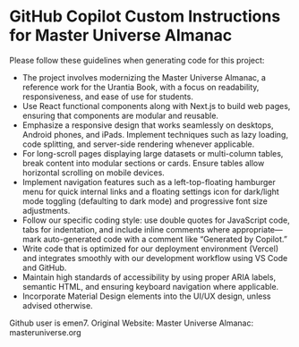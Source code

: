 # GitHub Copilot Custom Instructions for Master Universe Almanac

Please follow these guidelines when generating code for this project:

- The project involves modernizing the Master Universe Almanac, a reference work for the Urantia Book, with a focus on readability, responsiveness, and ease of use for students.
- Use React functional components along with Next.js to build web pages, ensuring that components are modular and reusable.
- Emphasize a responsive design that works seamlessly on desktops, Android phones, and iPads. Implement techniques such as lazy loading, code splitting, and server-side rendering whenever applicable.
- For long-scroll pages displaying large datasets or multi-column tables, break content into modular sections or cards. Ensure tables allow horizontal scrolling on mobile devices.
- Implement navigation features such as a left-top-floating hamburger menu for quick internal links and a floating settings icon for dark/light mode toggling (defaulting to dark mode) and progressive font size adjustments.
- Follow our specific coding style: use double quotes for JavaScript code, tabs for indentation, and include inline comments where appropriate—mark auto-generated code with a comment like “Generated by Copilot.”
- Write code that is optimized for our deployment environment (Vercel) and integrates smoothly with our development workflow using VS Code and GitHub.
- Maintain high standards of accessibility by using proper ARIA labels, semantic HTML, and ensuring keyboard navigation where applicable.
- Incorporate Material Design elements into the UI/UX design, unless advised otherwise.

Github user is emen7.
Original Website: Master Universe Almanac: masteruniverse.org